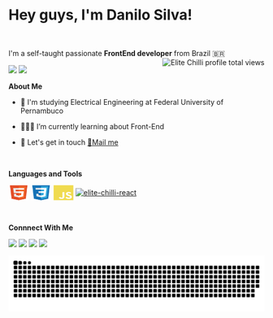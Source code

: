 # Hey guys, I'm Danilo Silva!

<br />

<span align="left"> I'm a self-taught passionate **FrontEnd developer** from Brazil :brazil: </span><a href="https://elitechilli.com/links"><img align="right" src="https://komarev.com/ghpvc/?username=elitechilli&label=PROFILE+VIEWS&color=lightgrey&style=flat" alt="Elite Chilli profile total views"/></a>


<div align=left>

  <img height="180em" src="https://github-readme-stats.vercel.app/api?username=elitechilli&show_icons=true&include_all_commits=true&count_private=true&title_color=20232a&icon_color=20232a&bg_color=ffffff&border_color=dbdbdb&border_radius=10px"/>

  <img height="180em" src="https://github-readme-stats.vercel.app/api/top-langs/?username=elitechilli&layout=compact&langs_count=7&title_color=20232a&icon_color=20232aF&bg_color=ffffff&border_color=dbdbdb&border_radius=6px"/>

<div align=lef>



**About Me**

- 🔌 I'm studying Electrical Engineering at Federal University of Pernambuco

- 👨🏻‍💻 I’m currently learning about Front-End

- 💼 Let's get in touch [🔗Mail me](mailto:danillo.santos@ufpe.br)

<br>



**Languages and Tools**

  <a href="https://elitechilli.com/links" target="_blank"><img align="center" alt="elite-chilli-HTML" height="30" width="40" src="https://raw.githubusercontent.com/devicons/devicon/master/icons/html5/html5-original.svg"><a>
  <a href="https://elitechilli.com/links" target="_blank"><img align="center" alt="elite-chilli-CSS" height="30" width="40" src="https://raw.githubusercontent.com/devicons/devicon/master/icons/css3/css3-original.svg"><a>
  <a href="https://elitechilli.com/links" target="_blank"><img align="center" alt="elite-chilli-Js" height="30" width="40" src="https://raw.githubusercontent.com/devicons/devicon/master/icons/javascript/javascript-plain.svg"><a>
  <a href="https://elitechilli.com/links" target="_blank"><img align="center" alt="elite-chilli-react" height="30" width="40" src="https://cdn.jsdelivr.net/gh/devicons/devicon/icons/react/react-original.svg"><a>
  
  
          
  
  
<br>



**Connnect With Me**

<a href="https://www.youtube.com/channel/UCZmrC4R6OdKOU-Eu1PuJdlg" target="_blank"><img src="https://img.shields.io/badge/YouTube-20232a?style=for-the-badge&logo=youtube&logoColor=white" target="_blank"></a>
<a href="https://instagram.com/elitechilli" target="_blank"><img src="https://img.shields.io/badge/-Instagram-20232a?style=for-the-badge&logo=instagram&logoColor=white" target="_blank"></a>
<a href = "mailto:danillo.santos@ufpe.br"><img src="https://img.shields.io/badge/-Gmail-20232a?style=for-the-badge&logo=gmail&logoColor=white" target="_blank"></a>
<a href="https://www.linkedin.com/in/dslva" target="_blank"><img src="https://img.shields.io/badge/-LinkedIn-20232a?style=for-the-badge&logo=linkedin&logoColor=white" target="_blank"></a> 



<div align="center">

<a href="https://elitechilli.com/links">

![Snake animation](https://github.com/elitechilli/elitechilli/blob/output/github-contribution-grid-snake.svg)
  
</div>
